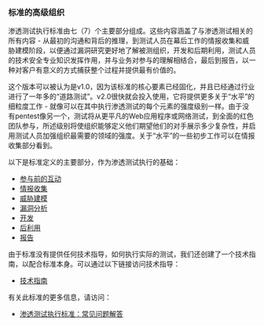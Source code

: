 <div id="mw-content-text" lang="en" dir="ltr" class="mw-content-ltr"><h3><span class="mw-headline" id="High_Level_Organization_of_the_Standard"><font style="vertical-align: inherit;"><font style="vertical-align: inherit;">标准的高级组织</font></font></span></h3>
<p><font style="vertical-align: inherit;"><font style="vertical-align: inherit;">渗透测试执行标准由七（7）个主要部分组成。</font><font style="vertical-align: inherit;">这些内容涵盖了与渗透测试相关的所有内容 - 从最初的沟通和背后的推理，到测试人员在幕后工作的情报收集和威胁建模阶段，以便通过漏洞研究更好地了解被测组织，开发和后期利用，测试人员的技术安全专业知识发挥作用，并与业务对参与的理解相结合，最后到报告，以一种对客户有意义的方式捕获整个过程并提供最有价值的。
</font></font></p><p><font style="vertical-align: inherit;"><font style="vertical-align: inherit;">这个版本可以被认为是v1.0，因为该标准的核心要素已经固化，并且已经通过行业进行了一年多的“道路测试”。</font><font style="vertical-align: inherit;">v2.0很快就会投入使用，它将提供更多关于“水平”的细粒度工作 - 就像可以在其中执行渗透测试的每个元素的强度级别一样。</font><font style="vertical-align: inherit;">由于没有pentest像另一个，测试将从更平凡的Web应用程序或网络测试，到全面的红色团队参与，所述级别将使组织能够定义他们期望他们的对手展示多少复杂性，并启用测试人员加强组织最需要的领域的强度。</font><font style="vertical-align: inherit;">关于“水平”的一些初步工作可以在情报收集部分看到。
</font></font></p><p><font style="vertical-align: inherit;"><font style="vertical-align: inherit;">以下是标准定义的主要部分，作为渗透测试执行的基础：
</font></font></p>
<ul><li><a href="/index.php/Pre-engagement" title="预啮合"><font style="vertical-align: inherit;"><font style="vertical-align: inherit;">参与前的互动</font></font></a></li>
<li><a href="/index.php/Intelligence_Gathering" title="情报收集"><font style="vertical-align: inherit;"><font style="vertical-align: inherit;">情报收集</font></font></a></li>
<li><a href="/index.php/Threat_Modeling" title="威胁建模"><font style="vertical-align: inherit;"><font style="vertical-align: inherit;">威胁建模</font></font></a></li>
<li><a href="/index.php/Vulnerability_Analysis" title="漏洞分析"><font style="vertical-align: inherit;"><font style="vertical-align: inherit;">漏洞分析</font></font></a></li>
<li><a href="/index.php/Exploitation" title="开发"><font style="vertical-align: inherit;"><font style="vertical-align: inherit;">开发</font></font></a></li>
<li><a href="/index.php/Post_Exploitation" title="后利用"><font style="vertical-align: inherit;"><font style="vertical-align: inherit;">后利用</font></font></a></li>
<li><a href="/index.php/Reporting" title="报告"><font style="vertical-align: inherit;"><font style="vertical-align: inherit;">报告</font></font></a></li></ul>
<p><font style="vertical-align: inherit;"><font style="vertical-align: inherit;">由于标准没有提供任何技术指导，如何执行实际的测试，我们还创建了一个技术指南，以配合标准本身。</font><font style="vertical-align: inherit;">可以通过以下链接访问技术指导：
</font></font></p>
<ul><li><a href="/index.php/PTES_Technical_Guidelines" title="PTES技术指南"><font style="vertical-align: inherit;"><font style="vertical-align: inherit;"> 技术指南</font></font></a></li></ul>
<p><font style="vertical-align: inherit;"><font style="vertical-align: inherit;">有关此标准的更多信息，请访问：
</font></font></p>
<ul><li><a href="/index.php/FAQ" title="常问问题"><font style="vertical-align: inherit;"><font style="vertical-align: inherit;">渗透测试执行标准：常见问题解答</font></font></a></li></ul>

<!-- 
NewPP limit report
Cached time: 20190218225911
Cache expiry: 86400
Dynamic content: false
CPU time usage: 0.010 seconds
Real time usage: 0.017 seconds
Preprocessor visited node count: 3/1000000
Preprocessor generated node count: 8/1000000
Post‐expand include size: 0/2097152 bytes
Template argument size: 0/2097152 bytes
Highest expansion depth: 2/40
Expensive parser function count: 0/100
-->
<!--
Transclusion expansion time report (%,ms,calls,template)
100.00%    0.000      1 -total
-->

<!-- Saved in parser cache with key pentestmediawiki:pcache:idhash:1-0!*!0!*!*!*!* and timestamp 20190218225911 and revision id 950
 -->
</div>